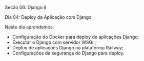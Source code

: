 Seção 06: Django II

Dia 04: Deploy da Aplicação com Django

Neste dia aprendemos: 
- Configuração do Docker para deploy de aplicações Django;
- Executar o Django com servidor WSGI ;
- Deploy de aplicações Django na plataforma Railway;
- Configurações de segurança do Django para deploy.
